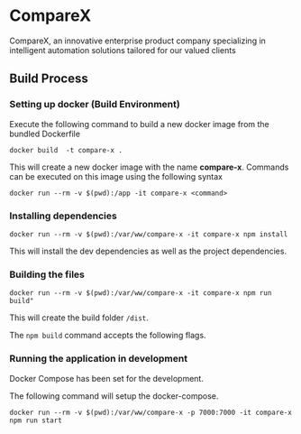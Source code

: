 # CompareX

CompareX, an innovative enterprise product company specializing in intelligent automation solutions tailored for our valued clients

## Build Process

### Setting up docker (Build Environment)

Execute the following command to build a new docker image from the bundled Dockerfile

`docker build  -t compare-x .`

This will create a new docker image with the name **compare-x**.
Commands can be executed on this image using the following syntax

`docker run --rm -v $(pwd):/app -it compare-x <command>`

### Installing dependencies

`docker run --rm -v $(pwd):/var/ww/compare-x -it compare-x npm install`

This will install the dev dependencies as well as the project dependencies.

### Building the files

`docker run --rm -v $(pwd):/var/ww/compare-x -it compare-x npm run build"`

This will create the build folder `/dist`.

The `npm build` command accepts the following flags.

### Running the application in development

Docker Compose has been set for the development.

The following command will setup the docker-compose.

`docker run --rm -v $(pwd):/var/ww/compare-x -p 7000:7000 -it compare-x npm run start`
